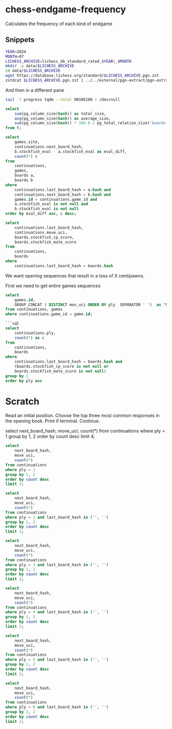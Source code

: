# chess-endgame-frequency
Calculates the frequency of each kind of endgame

## Snippets

```bash
YEAR=2024
MONTH=07
LICHESS_ARCHIVE=lichess_db_standard_rated_$YEAR\_$MONTH
mkdir -p data/$LICHESS_ARCHIVE
cd data/$LICHESS_ARCHIVE
wget https://database.lichess.org/standard/$LICHESS_ARCHIVE.pgn.zst
zstdcat $LICHESS_ARCHIVE.pgn.zst | ../../external/pgn-extract/pgn-extract -R ../../external/pgn-extract/roster -#1000000 --minply 3 --tsv -t tag-criteria.txt  --tagsubstr -Wuci 2> progress
```

And then in a different pane

```bash
tail -f progress tqdm --total 90106180 > /dev/null
```

```sql
select
    sum(pg_column_size(hash)) as total_size,
    avg(pg_column_size(hash)) as average_size,
    sum(pg_column_size(hash)) * 100.0 / pg_total_relation_size('boards') as percentage
from t;
```

```sql
select
    games.site,
    continuations.next_board_hash,
    b.stockfish_eval - a.stockfish_eval as eval_diff,
    count(*) c
from
    continuations,
    games,
    boards a,
    boards b
where
    continuations.last_board_hash = a.hash and
    continuations.next_board_hash = b.hash and
    games.id = continuations.game_id and
    a.stockfish_eval is not null and
    b.stockfish_eval is not null
order by eval_diff asc, c desc;
```

```sql
select
    continuations.last_board_hash,
    continuations.move_uci,
    boards.stockfish_cp_score,
    boards.stockfish_mate_score
from
    continuations,
    boards
where
    continuations.last_board_hash = boards.hash
```

We want opening sequences that result in a loss of X centipawns.

First we need to get entire games sequences

```sql
select 
    games.id,
    GROUP_CONCAT ( DISTINCT mov_uci ORDER BY ply  SEPARATOR ' ')  as "Move UCIs" 
from continuations, games
where continuations.game_id = game.id;

```sql
select
    continuations.ply,
    count(*) as c
from
    continuations,
    boards
where
    continuations.last_board_hash = boards.hash and
    (boards.stockfish_cp_score is not null or
    boards.stockfish_mate_score is not null)
group by 1
order by ply asc
```

# Scratch

Read an initial position. Choose the top three most common responses in the opening book. Print if terminal. Continue.

select next_board_hash, move_uci, count(*) from continuations where ply = 1 group by 1, 2 order by count desc limit 4;

```sql
select
    next_board_hash,
    move_uci,
    count(*)
from continuations
where ply = 1
group by 1, 2
order by count desc
limit 3;

select
    next_board_hash,
    move_uci,
    count(*)
from continuations
where ply = 2 and last_board_hash in ('', '')
group by 1, 2
order by count desc
limit 2;

select
    next_board_hash,
    move_uci,
    count(*)
from continuations
where ply = 3 and last_board_hash in ('', '')
group by 1, 2
order by count desc
limit 2;

select
    next_board_hash,
    move_uci,
    count(*)
from continuations
where ply = 4 and last_board_hash in ('', '')
group by 1, 2
order by count desc
limit 2;

select
    next_board_hash,
    move_uci,
    count(*)
from continuations
where ply = 5 and last_board_hash in ('', '')
group by 1, 2
order by count desc
limit 2;

select
    next_board_hash,
    move_uci,
    count(*)
from continuations
where ply = 6 and last_board_hash in ('', '')
group by 1, 2
order by count desc
limit 2;
```
